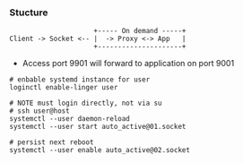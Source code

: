 ### Stucture

```
                     +----- On demand -----+
Client -> Socket <-- |  -> Proxy <-> App   |
                     +---------------------+
```

* Access port 9901 will forward to application on port 9001

```
# enbable systemd instance for user
loginctl enable-linger user

# NOTE must login directly, not via su
# ssh user@host
systemctl --user daemon-reload
systemctl --user start auto_active@01.socket

# persist next reboot
systemctl --user enable auto_active@02.socket 
``` 